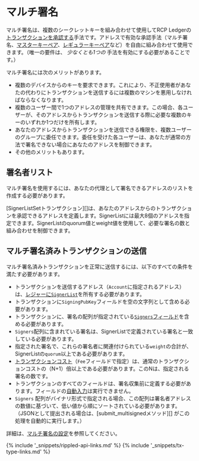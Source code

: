 # マルチ署名

マルチ署名は、複数のシークレットキーを組み合わせて使用してRCP Ledgerの[トランザクションを承認する](transaction-basics.html#トランザクションの承認)手法です。アドレスで有効な承認手法（マルチ署名、[マスターキーペア](cryptographic-keys.html#マスターキーペア)、[レギュラーキーペア](cryptographic-keys.html#レギュラーキーペア)など）を自由に組み合わせて使用できます。（唯一の要件は、 _少なくとも1つの_ 手法を有効にする必要があることです。）

マルチ署名には次のメリットがあります。

* 複数のデバイスからのキーを要求できます。これにより、不正使用者があなたの代わりにトランザクションを送信するには複数のマシンを悪用しなければならなくなります。
* 複数のユーザー間で1つのアドレスの管理を共有できます。この場合、各ユーザーが、そのアドレスからトランザクションを送信する際に必要な複数のキーのいずれか1つだけを所有します。
* あなたのアドレスからトランザクションを送信できる権限を、複数ユーザーのグループに委任できます。委任を受けた各ユーザーは、あなたが通常の方法で署名できない場合にあなたのアドレスを制御できます。
* その他のメリットもあります。

## 署名者リスト

マルチ署名を使用するには、あなたの代理として署名できるアドレスのリストを作成する必要があります。

[SignerListSetトランザクション][]は、あなたのアドレスからのトランザクションを承認できるアドレスを定義します。SignerListには最大8個のアドレスを指定できます。SignerListのquorum値とweight値を使用して、必要な署名の数と組み合わせを制御できます。

## マルチ署名済みトランザクションの送信

マルチ署名済みトランザクションを正常に送信するには、以下のすべての条件を満たす必要があります。

* トランザクションを送信するアドレス（`Account`に指定されるアドレス）は、[レジャーに`SignerList`](signerlist.html)を所有する必要があります。
* トランザクションに`SigningPubKey`フィールドを空の文字列として含める必要があります。
* トランザクションに、署名の配列が指定されている[`Signers`フィールド](transaction-common-fields.html#signersフィールド)を含める必要があります。
* `Signers`配列に含まれている署名は、SignerListで定義されている署名と一致している必要があります。
* 指定された署名で、これらの署名者に関連付けられている`weight`の合計が、SignerListの`quorum`以上である必要があります。
* [トランザクションコスト](transaction-cost.html)（`Fee`フィールドで指定）は、通常のトランザクションコストの（N+1）倍以上である必要があります。このNは、指定される署名の数です。
* トランザクションのすべてのフィールドは、署名収集前に定義する必要があります。フィールドの[自動入力](transaction-common-fields.html#自動入力可能なフィールド)は実行できません。
* `Signers` 配列がバイナリ形式で指定される場合、この配列は署名者アドレスの数値に基づいて、低い値から順にソートされている必要があります。（JSONとして提出される場合は、[submit_multisignedメソッド][] がこの処理を自動的に実行します。）

詳細は、[マルチ署名の設定](set-up-multi-signing.html)を参照してください。


{% include '_snippets/rippled-api-links.md' %}
{% include '_snippets/tx-type-links.md' %}
